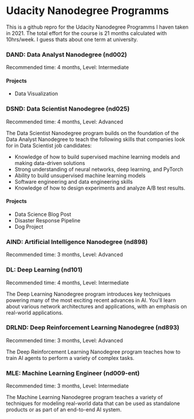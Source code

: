 # Udacity Nanodegree Programms

This is a github repro for the Udacity Nanodegree Programms I haven taken in 2021.
The total effort for the course is 21 months calculated with 10hrs/week. I guess thats about one term at university.

### DAND: Data Analyst Nanodegree (nd002)
Recommended time: 4 months, Level: Intermediate

#### Projects
- Data Visualization

### DSND: Data Scientist Nanodegree (nd025)
Recommended time: 4 months, Level: Advanced

The Data Scientist Nanodegree program builds on the foundation of the Data Analyst Nanodegree to teach the following skills that companies look for in Data Scientist job candidates:
* Knowledge of how to build supervised machine learning models and making data-driven solutions
* Strong understanding of neural networks, deep learning, and PyTorch
* Ability to build unsupervised machine learning models
* Software engineering and data engineering skills
* Knowledge of how to design experiments and analyze A/B test results.

#### Projects
- Data Science Blog Post
- Disaster Response Pipeline
- Dog Project

### AIND: Artificial Intelligence Nanodegree (nd898)
Recommended time: 3 months, Level: Advanced

### DL: Deep Learning (nd101)
Recommended time: 4 months, Level: Intermediate

The Deep Learning Nanodegree program introduces key techniques powering many of the most exciting recent advances in AI. You'll learn about various network architectures and applications, with an emphasis on real-world applications.

### DRLND: Deep Reinforcement Learning Nanodegree (nd893)
Recommended time: 3 months, Level: Advanced

The Deep Reinforcement Learning Nanodegree program teaches how to train AI agents to perform a variety of complex tasks.

### MLE: Machine Learning Engineer (nd009-ent)
Recommended time: 3 months, Level: Intermediate

The Machine Learning Nanodegree program teaches a variety of techniques for modeling real-world data that can be used as standalone products or as part of an end-to-end AI system.



